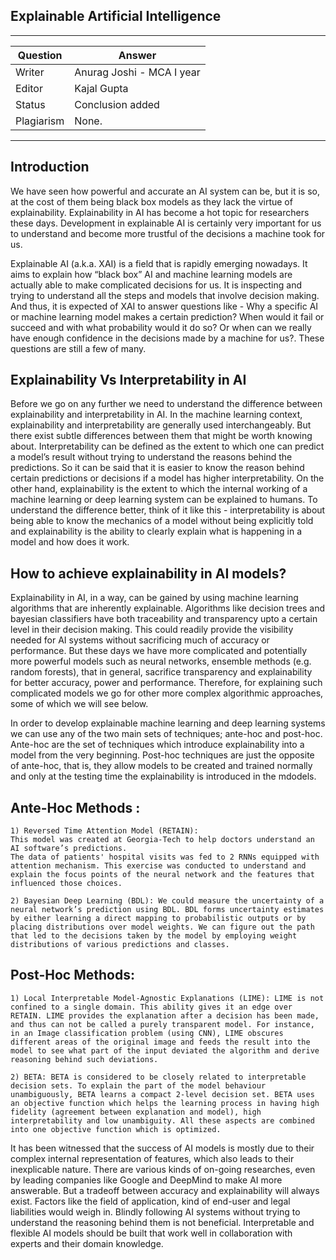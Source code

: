 ## Explainable Artificial Intelligence


---

| Question   | Answer                                                            |
| ---------- | ----------------------------------------------------------------- |
| Writer     | Anurag Joshi - MCA I year                                      |
| Editor     | Kajal Gupta                                                       |
| Status     | Conclusion added                                                             |
| Plagiarism| None. | [Report](./plag-reports/plag-explainableAI.pdf)
                                          

---

## Introduction

We have seen how powerful and accurate an AI system can be, but it is so, at the cost of them being black box models as they lack the virtue of explainability. Explainability in AI has become a hot topic for researchers these days. Development in explainable AI is certainly very important for us to understand and become more trustful of the decisions a machine took for us.

Explainable AI (a.k.a. XAI) is a field that is rapidly emerging nowadays. It aims to explain how “black box” AI and machine learning models are actually able to make complicated decisions for us. It is inspecting and trying to understand all the steps and models that involve decision making. And thus, it is expected of XAI to answer questions like - Why a specific AI or machine learning model makes a certain prediction? When would it fail or succeed and with what probability would it do so? Or when can we really have enough confidence in the decisions made by a machine for us?. These questions are still a few of many.

## Explainability Vs Interpretability in AI

Before we go on any further we need to understand the difference between explainability and interpretability in AI.
In the machine learning context, explainability and interpretability are generally used interchangeably. But there exist subtle differences between them that might be worth knowing about.
Interpretability can be defined as the extent to which one can predict a model’s result without trying to understand the reasons behind the predictions. So it can be said that it is easier to know the reason behind certain predictions or decisions if a model has higher interpretability. On the other hand, explainability is the extent to which the internal working of a machine learning or deep learning system can be explained to humans.
To understand the difference better, think of it like this - interpretability is about being able to know the mechanics of a model without being explicitly told and explainability is the ability to clearly explain what is happening in a model and how does it work. 

## How to achieve explainability in AI models?

Explainability in AI, in a way, can be gained by using machine learning algorithms that are inherently explainable. Algorithms like decision trees and bayesian classifiers have both traceability and transparency upto a certain level in their decision making. This could readily provide the visibility needed for AI systems without sacrificing much of accuracy or performance. But these days we have more complicated and potentially more powerful models such as neural networks, ensemble methods (e.g. random forests), that in general, sacrifice transparency and explainability for better accuracy, power and performance. Therefore, for explaining such complicated models we go for other more complex algorithmic approaches, some of which we will see below.

In order to develop explainable machine learning and deep learning systems we can use any of the two main sets of techniques; ante-hoc and post-hoc. Ante-hoc are the set of techniques which introduce explainability into a model from the very beginning. Post-hoc techniques are just the opposite of ante-hoc, that is, they allow models to be created and trained normally and only at the testing time the explainability is introduced in the mdodels.

## Ante-Hoc Methods : 

    1) Reversed Time Attention Model (RETAIN): 
    This model was created at Georgia-Tech to help doctors understand an AI software’s predictions. 
    The data of patients' hospital visits was fed to 2 RNNs equipped with attention mechanism. This exercise was conducted to understand and explain the focus points of the neural network and the features that influenced those choices.

    2) Bayesian Deep Learning (BDL): We could measure the uncertainty of a neural network’s prediction using BDL. BDL forms uncertainty estimates by either learning a direct mapping to probabilistic outputs or by placing distributions over model weights. We can figure out the path that led to the decisions taken by the model by employing weight distributions of various predictions and classes.

## Post-Hoc Methods:

    1) Local Interpretable Model-Agnostic Explanations (LIME): LIME is not confined to a single domain. This ability gives it an edge over RETAIN. LIME provides the explanation after a decision has been made, and thus can not be called a purely transparent model. For instance, in an Image classification problem (using CNN), LIME obscures different areas of the original image and feeds the result into the model to see what part of the input deviated the algorithm and derive reasoning behind such deviations.

    2) BETA: BETA is considered to be closely related to interpretable decision sets. To explain the part of the model behaviour unambiguously, BETA learns a compact 2-level decision set. BETA uses an objective function which helps the learning process in having high fidelity (agreement between explanation and model), high interpretability and low unambiguity. All these aspects are combined into one objective function which is optimized.


It has been witnessed that the success of AI models is mostly due to their complex internal representation of features, which also leads to their inexplicable nature. There are various kinds of on-going researches, even by leading companies like Google and DeepMind to make AI more answerable. But a tradeoff between accuracy and explainability will always exist. Factors like the field of application, kind of end-user and legal liabilities would weigh in. Blindly following AI systems without trying to understand the reasoning behind them is not beneficial. Interpretable and flexible AI models should be built that work well in collaboration with experts and their domain knowledge.
